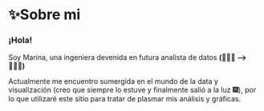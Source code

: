 # ✨Sobre mi

### ¡Hola! 

Soy Marina, una ingeniera devenida en futura analista de datos **(👷🏻‍♀️ --> 👩🏻‍💻)**

Actualmente me encuentro sumergida en el mundo de la data y visualización (creo que siempre lo estuve y finalmente salió a la luz 🎆), por lo que utilizaré este sitio para tratar de plasmar mis análisis y gráficas.

